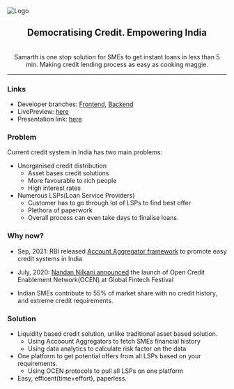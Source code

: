 ![Logo](https://i.imgur.com/dF6rfCI.png)
<center>

## Democratising Credit. Empowering India

<br>
Samarth is one stop solution for SMEs to get instant loans in less than 5 min. Making credit lending process as easy as cooking maggie.
</center>
<hr>

### Links
- Developer branches: [Frontend](https://github.com/PragatiVerma18/Samarth/tree/frontend), [Backend](https://github.com/PragatiVerma18/Samarth/tree/backend)
- LivePreview: [here](https://samarth-in.netlify.app/)
- Presentation link: [here](https://www.canva.com/design/DAFRI2Tfn_c/rXBPiyK1PE5T0GBfyTNFYA/edit?utm_content=DAFRI2Tfn_c&utm_campaign=designshare&utm_medium=link2&utm_source=sharebutton)


### Problem

Current credit system in India has two main problems:

- Unorganised credit distribution
  - Asset bases credit solutions
  - More favourable to rich people
  - High interest rates
- Numerous LSPs(Loan Service Providers)
  - Customer has to go through lot of LSPs to find best offer
  - Plethora of paperwork
  - Overall process can even take days to finalise loans.

### Why now?

- Sep, 2021: RBI released [Account Aggregator framework](https://www.businesstoday.in/latest/economy/story/account-aggregator-concept-can-be-the-next-upi-in-india-adhil-shetty-of-bankbazaar-348088-2022-09-24#:~:text=Account) to promote easy credit systems in India
- July, 2020: [Nandan Nilkani announced](https://sahamati.org.in/blog/ocen-account-aggregators-will-change-digital-lending-in-india/) the launch of Open Credit Enablement Network(OCEN) at Global Fintech Festival

- Indian SMEs contribute to 55% of market share with no credit history, and extreme credit requirements.

### Solution

- Liquidity based credit solution, unlike traditional asset based solution.
  - Using Accoount Aggregators to fetch SMEs financial history
  - Using data analytics to calculate risk factor on the data
- One platform to get potential offers from all LSPs based on your requirements.
  - Using OCEN protocols to pull all LSPs on one platform
- Easy, efficent(time+effort), paperless.
